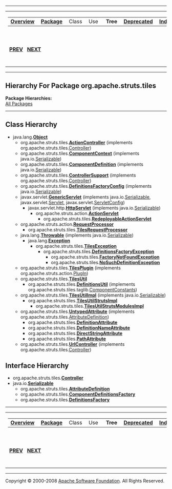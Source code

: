 ------------------------------------------------------------------------

<span id="navbar_top"></span> [](#skip-navbar_top "Skip navigation links")

<table>
<colgroup>
<col width="50%" />
<col width="50%" />
</colgroup>
<tbody>
<tr class="odd">
<td align="left"><span id="navbar_top_firstrow"></span>
<table>
<tbody>
<tr class="odd">
<td align="left"><a href="../../../../overview-summary.html.md"><strong>Overview</strong></a> </td>
<td align="left"><a href="package-summary.html.md"><strong>Package</strong></a> </td>
<td align="left">Class </td>
<td align="left">Use </td>
<td align="left"> <strong>Tree</strong> </td>
<td align="left"><a href="../../../../deprecated-list.html.md"><strong>Deprecated</strong></a> </td>
<td align="left"><a href="../../../../index-all.html.md"><strong>Index</strong></a> </td>
<td align="left"><a href="../../../../help-doc.html.md"><strong>Help</strong></a> </td>
</tr>
</tbody>
</table></td>
<td align="left"></td>
</tr>
<tr class="even">
<td align="left"> <a href="../../../../org/apache/struts/taglib/nested/logic/package-tree.html.md"><strong>PREV</strong></a>   <a href="../../../../org/apache/struts/tiles/actions/package-tree.html"><strong>NEXT</strong></a></td>
<td align="left"><a href="../../../../index.html.md?org/apache/struts/tiles/package-tree.html"><strong>FRAMES</strong></a>    <a href="package-tree.html"><strong>NO FRAMES</strong></a>    
<a href="../../../../allclasses-noframe.html.md"><strong>All Classes</strong></a></td>
</tr>
</tbody>
</table>

<span id="skip-navbar_top"></span>

------------------------------------------------------------------------

Hierarchy For Package org.apache.struts.tiles
---------------------------------------------

**Package Hierarchies:**  
[All Packages](../../../../overview-tree.html.md)

------------------------------------------------------------------------

Class Hierarchy
---------------

-   java.lang.[**Object**](http://java.sun.com/j2se/1.4.2/docs/api/java/lang/Object.html.md?is-external=true "class or interface in java.lang")
    -   org.apache.struts.tiles.[**ActionController**](../../../../org/apache/struts/tiles/ActionController.html.md "class in org.apache.struts.tiles") (implements org.apache.struts.tiles.[Controller](../../../../org/apache/struts/tiles/Controller.html "interface in org.apache.struts.tiles"))
    -   org.apache.struts.tiles.[**ComponentContext**](../../../../org/apache/struts/tiles/ComponentContext.html.md "class in org.apache.struts.tiles") (implements java.io.[Serializable](http://java.sun.com/j2se/1.4.2/docs/api/java/io/Serializable.html?is-external=true "class or interface in java.io"))
    -   org.apache.struts.tiles.[**ComponentDefinition**](../../../../org/apache/struts/tiles/ComponentDefinition.html.md "class in org.apache.struts.tiles") (implements java.io.[Serializable](http://java.sun.com/j2se/1.4.2/docs/api/java/io/Serializable.html?is-external=true "class or interface in java.io"))
    -   org.apache.struts.tiles.[**ControllerSupport**](../../../../org/apache/struts/tiles/ControllerSupport.html.md "class in org.apache.struts.tiles") (implements org.apache.struts.tiles.[Controller](../../../../org/apache/struts/tiles/Controller.html "interface in org.apache.struts.tiles"))
    -   org.apache.struts.tiles.[**DefinitionsFactoryConfig**](../../../../org/apache/struts/tiles/DefinitionsFactoryConfig.html.md "class in org.apache.struts.tiles") (implements java.io.[Serializable](http://java.sun.com/j2se/1.4.2/docs/api/java/io/Serializable.html?is-external=true "class or interface in java.io"))
    -   javax.servlet.[**GenericServlet**](http://java.sun.com/j2ee/1.4/docs/api/javax/servlet/GenericServlet.html.md?is-external=true "class or interface in javax.servlet") (implements java.io.[Serializable](http://java.sun.com/j2se/1.4.2/docs/api/java/io/Serializable.html?is-external=true "class or interface in java.io"), javax.servlet.[Servlet](http://java.sun.com/j2ee/1.4/docs/api/javax/servlet/Servlet.html?is-external=true "class or interface in javax.servlet"), javax.servlet.[ServletConfig](http://java.sun.com/j2ee/1.4/docs/api/javax/servlet/ServletConfig.html?is-external=true "class or interface in javax.servlet"))
        -   javax.servlet.http.[**HttpServlet**](http://java.sun.com/j2ee/1.4/docs/api/javax/servlet/http/HttpServlet.html.md?is-external=true "class or interface in javax.servlet.http") (implements java.io.[Serializable](http://java.sun.com/j2se/1.4.2/docs/api/java/io/Serializable.html?is-external=true "class or interface in java.io"))
            -   org.apache.struts.action.[**ActionServlet**](../../../../org/apache/struts/action/ActionServlet.html.md "class in org.apache.struts.action")
                -   org.apache.struts.tiles.[**RedeployableActionServlet**](../../../../org/apache/struts/tiles/RedeployableActionServlet.html.md "class in org.apache.struts.tiles")
    -   org.apache.struts.action.[**RequestProcessor**](../../../../org/apache/struts/action/RequestProcessor.html.md "class in org.apache.struts.action")
        -   org.apache.struts.tiles.[**TilesRequestProcessor**](../../../../org/apache/struts/tiles/TilesRequestProcessor.html.md "class in org.apache.struts.tiles")
    -   java.lang.[**Throwable**](http://java.sun.com/j2se/1.4.2/docs/api/java/lang/Throwable.html.md?is-external=true "class or interface in java.lang") (implements java.io.[Serializable](http://java.sun.com/j2se/1.4.2/docs/api/java/io/Serializable.html?is-external=true "class or interface in java.io"))
        -   java.lang.[**Exception**](http://java.sun.com/j2se/1.4.2/docs/api/java/lang/Exception.html.md?is-external=true "class or interface in java.lang")
            -   org.apache.struts.tiles.[**TilesException**](../../../../org/apache/struts/tiles/TilesException.html.md "class in org.apache.struts.tiles")
                -   org.apache.struts.tiles.[**DefinitionsFactoryException**](../../../../org/apache/struts/tiles/DefinitionsFactoryException.html.md "class in org.apache.struts.tiles")
                    -   org.apache.struts.tiles.[**FactoryNotFoundException**](../../../../org/apache/struts/tiles/FactoryNotFoundException.html.md "class in org.apache.struts.tiles")
                    -   org.apache.struts.tiles.[**NoSuchDefinitionException**](../../../../org/apache/struts/tiles/NoSuchDefinitionException.html.md "class in org.apache.struts.tiles")
    -   org.apache.struts.tiles.[**TilesPlugin**](../../../../org/apache/struts/tiles/TilesPlugin.html.md "class in org.apache.struts.tiles") (implements org.apache.struts.action.[PlugIn](../../../../org/apache/struts/action/PlugIn.html "interface in org.apache.struts.action"))
    -   org.apache.struts.tiles.[**TilesUtil**](../../../../org/apache/struts/tiles/TilesUtil.html.md "class in org.apache.struts.tiles")
        -   org.apache.struts.tiles.[**DefinitionsUtil**](../../../../org/apache/struts/tiles/DefinitionsUtil.html.md "class in org.apache.struts.tiles") (implements org.apache.struts.tiles.taglib.[ComponentConstants](../../../../org/apache/struts/tiles/taglib/ComponentConstants.html "interface in org.apache.struts.tiles.taglib"))
    -   org.apache.struts.tiles.[**TilesUtilImpl**](../../../../org/apache/struts/tiles/TilesUtilImpl.html.md "class in org.apache.struts.tiles") (implements java.io.[Serializable](http://java.sun.com/j2se/1.4.2/docs/api/java/io/Serializable.html?is-external=true "class or interface in java.io"))
        -   org.apache.struts.tiles.[**TilesUtilStrutsImpl**](../../../../org/apache/struts/tiles/TilesUtilStrutsImpl.html.md "class in org.apache.struts.tiles")
            -   org.apache.struts.tiles.[**TilesUtilStrutsModulesImpl**](../../../../org/apache/struts/tiles/TilesUtilStrutsModulesImpl.html.md "class in org.apache.struts.tiles")
    -   org.apache.struts.tiles.[**UntypedAttribute**](../../../../org/apache/struts/tiles/UntypedAttribute.html.md "class in org.apache.struts.tiles") (implements org.apache.struts.tiles.[AttributeDefinition](../../../../org/apache/struts/tiles/AttributeDefinition.html "interface in org.apache.struts.tiles"))
        -   org.apache.struts.tiles.[**DefinitionAttribute**](../../../../org/apache/struts/tiles/DefinitionAttribute.html.md "class in org.apache.struts.tiles")
        -   org.apache.struts.tiles.[**DefinitionNameAttribute**](../../../../org/apache/struts/tiles/DefinitionNameAttribute.html.md "class in org.apache.struts.tiles")
        -   org.apache.struts.tiles.[**DirectStringAttribute**](../../../../org/apache/struts/tiles/DirectStringAttribute.html.md "class in org.apache.struts.tiles")
        -   org.apache.struts.tiles.[**PathAttribute**](../../../../org/apache/struts/tiles/PathAttribute.html.md "class in org.apache.struts.tiles")
    -   org.apache.struts.tiles.[**UrlController**](../../../../org/apache/struts/tiles/UrlController.html.md "class in org.apache.struts.tiles") (implements org.apache.struts.tiles.[Controller](../../../../org/apache/struts/tiles/Controller.html "interface in org.apache.struts.tiles"))

Interface Hierarchy
-------------------

-   org.apache.struts.tiles.[**Controller**](../../../../org/apache/struts/tiles/Controller.html.md "interface in org.apache.struts.tiles")
-   java.io.[**Serializable**](http://java.sun.com/j2se/1.4.2/docs/api/java/io/Serializable.html.md?is-external=true "class or interface in java.io")
    -   org.apache.struts.tiles.[**AttributeDefinition**](../../../../org/apache/struts/tiles/AttributeDefinition.html.md "interface in org.apache.struts.tiles")
    -   org.apache.struts.tiles.[**ComponentDefinitionsFactory**](../../../../org/apache/struts/tiles/ComponentDefinitionsFactory.html.md "interface in org.apache.struts.tiles")
    -   org.apache.struts.tiles.[**DefinitionsFactory**](../../../../org/apache/struts/tiles/DefinitionsFactory.html.md "interface in org.apache.struts.tiles")

------------------------------------------------------------------------

<span id="navbar_bottom"></span> [](#skip-navbar_bottom "Skip navigation links")

<table>
<colgroup>
<col width="50%" />
<col width="50%" />
</colgroup>
<tbody>
<tr class="odd">
<td align="left"><span id="navbar_bottom_firstrow"></span>
<table>
<tbody>
<tr class="odd">
<td align="left"><a href="../../../../overview-summary.html.md"><strong>Overview</strong></a> </td>
<td align="left"><a href="package-summary.html.md"><strong>Package</strong></a> </td>
<td align="left">Class </td>
<td align="left">Use </td>
<td align="left"> <strong>Tree</strong> </td>
<td align="left"><a href="../../../../deprecated-list.html.md"><strong>Deprecated</strong></a> </td>
<td align="left"><a href="../../../../index-all.html.md"><strong>Index</strong></a> </td>
<td align="left"><a href="../../../../help-doc.html.md"><strong>Help</strong></a> </td>
</tr>
</tbody>
</table></td>
<td align="left"></td>
</tr>
<tr class="even">
<td align="left"> <a href="../../../../org/apache/struts/taglib/nested/logic/package-tree.html.md"><strong>PREV</strong></a>   <a href="../../../../org/apache/struts/tiles/actions/package-tree.html"><strong>NEXT</strong></a></td>
<td align="left"><a href="../../../../index.html.md?org/apache/struts/tiles/package-tree.html"><strong>FRAMES</strong></a>    <a href="package-tree.html"><strong>NO FRAMES</strong></a>    
<a href="../../../../allclasses-noframe.html.md"><strong>All Classes</strong></a></td>
</tr>
</tbody>
</table>

<span id="skip-navbar_bottom"></span>

------------------------------------------------------------------------

Copyright © 2000-2008 [Apache Software Foundation](http://www.apache.org/). All Rights Reserved.
